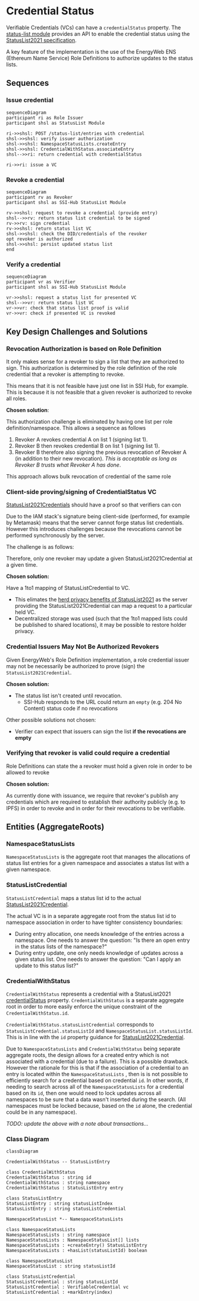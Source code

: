# Credential Status

Verifiable Credentials (VCs) can have a `credentialStatus` property.
The [status-list module](../src/modules/status-list/) provides an API to enable the credential status using the [StatusList2021 specification](https://w3c-ccg.github.io/vc-status-list-2021/).

A key feature of the implementation is the use of the EnergyWeb ENS (Ethereum Name Service) Role Definitions to authorize updates to the status lists. 

## Sequences

### Issue credential

```mermaid
sequenceDiagram
participant ri as Role Issuer
participant shsl as StatusList Module

ri->>shsl: POST /status-list/entries with credential
shsl->>shsl: verify issuer authorization
shsl->>shsl: NamespaceStatusLists.createEntry
shsl->>shsl: CredentialWithStatus.associateEntry
shsl-->>ri: return credential with credentialStatus  

ri->>ri: issue a VC
```

### Revoke a credential
```mermaid
sequenceDiagram
participant rv as Revoker
participant shsl as SSI-Hub StatusList Module

rv->>shsl: request to revoke a credential (provide entry)
shsl-->>rv: return status list credential to be signed 
rv->>rv: sign credential
rv->>shsl: return status list VC
shsl->>shsl: check the DID/credentials of the revoker
opt revoker is authorized 
shsl->>shsl: persist updated status list
end
```

### Verify a credential
```mermaid
sequenceDiagram
participant vr as Verifier
participant shsl as SSI-Hub StatusList Module

vr->>shsl: request a status list for presented VC
shsl-->>vr: return status list VC
vr->>vr: check that status list proof is valid
vr->>vr: check if presented VC is revoked
```

## Key Design Challenges and Solutions

### Revocation Authorization is based on Role Definition
It only makes sense for a revoker to sign a list that they are authorized to sign.
This authorization is determined by the role definition of the role credential that a revoker is attempting to revoke.

This means that it is not feasible have just one list in SSI Hub, for example.
This is because it is not feasible that a given revoker is authorized to revoke all roles.

**Chosen solution**:

This authorization challenge is eliminated by having one list per role definition/namespace.
This allows a sequence as follows
  1. Revoker A revokes credential A on list 1 (signing list 1).
  1. Revoker B then revokes credential B on list 1 (signing list 1).
  1. Revoker B therefore also signing the previous revocation of Revoker A (in addition to their new revocation).
  *This is acceptable as long as Revoker B trusts what Revoker A has done*.

This approach allows bulk revocation of credential of the same role

### Client-side proving/signing of CredentialStatus VC
[StatusList2021Credentials](https://w3c-ccg.github.io/vc-status-list-2021/#example-example-statuslist2021credential-0) should have a proof so that verifiers can con

Due to the IAM stack's signature being client-side (performed, for example by Metamask) means that the server cannot forge status list credentials.
However this introduces challenges because the revocations cannot be performed synchronously by the server.

The challenge is as follows:


Therefore, only one revoker may update a given StatusList2021Credential at a given time.

**Chosen solution:**

Have a 1to1 mapping of StatusListCredential to VC.
  - This elimates the [herd privacy benefits of StatusList2021](https://w3c-ccg.github.io/vc-status-list-2021/#introduction) as the server providing the StatusList2021Credential can map a request to a particular held VC. 
  - Decentralized storage was used (such that the 1to1 mapped lists could be published to shared locations), it may be possible to restore holder privacy.

### Credential Issuers May Not Be Authorized Revokers 
Given EnergyWeb's Role Definition implementation, a role credential issuer may not be necessarily be authorized to prove (sign) the `StatusList2021Credential`.

**Chosen solution:**

- The status list isn't created until revocation. 
  - SSI-Hub responds to the  URL could return an `empty` (e.g. 204 No Content) status code if no revocations

Other possible solutions not chosen:
- Verifier can expect that issuers can sign the list **if the revocations are empty**

### Verifying that revoker is valid could require a credential
Role Definitions can state the a revoker must hold a given role in order to be allowed to revoke  

**Chosen solution:**

As currently done with issuance, we require that revoker's publish any credentials which are required to establish their authority publicly (e.g. to IPFS) in order to revoke and in order for their revocations to be verifiable.

## Entities (AggregateRoots)

### NamespaceStatusLists

`NamespaceStatusLists` is the aggregate root that manages the allocations of status list entries for a given namespace and associates a status list with a given namespace.

### StatusListCredential

`StatusListCredential` maps a status list id to the actual [StatusList2021Credential](https://w3c-ccg.github.io/vc-status-list-2021/#statuslist2021credential).

The actual VC is in a separate aggregate root from the status list id to namespace association in order to have tighter consistency boundaries:
- During entry allocation, one needs knowledge of the entries across a namespace.
One needs to answer the question: "Is there an open entry in the status lists of the namespace?" 
- During entry update, one only needs knowledge of updates across a given status list.
One needs to answer the question: "Can I apply an update to this status list?"

### CredentialWithStatus

`CredentialWithStatus` represents a credential with a StatusList2021
[credentialStatus](https://www.w3.org/TR/vc-data-model/#status) property.
`CredentialWithStatus` is a separate aggregate root in order to more easily enforce the unique constraint of the `CredentialWithStatus.id`.

`CredentialWithStatus.statusListCredential` corresponds to `StatusListCredential.statusListId` and `NamespaceStatusList.statusListId`.
This is in line with the `id` property guidance for [StatusList2021Credential](https://w3c-ccg.github.io/vc-status-list-2021/#statuslist2021credential).


Due to `NamespaceStatusLists` and `CredentialWithStatus` being separate aggregate roots, the design allows for a created entry which is not associated with a credential (due to a failure).
This is a possible drawback.
However the rationale for this is that if the association of a credential to an entry is located within the `NamespaceStatusLists` , then is is not possible to efficiently search for a credential based on credential `id`.
In other words, if needing to search across all of the `NamespaceStatusLists` for a credential based on its `id`, then one would need to lock updates across all namespaces to be sure that a data wasn't inserted during the search.
(All namespaces must be locked because, based on the `id` alone, the credential could be in any namespace).

*TODO: update the above with a note about transactions...*

### Class Diagram

```mermaid
classDiagram

CredentialWithStatus -- StatusListEntry

class CredentialWithStatus
CredentialWithStatus : string id
CredentialWithStatus : string namespace
CredentialWithStatus : StatusListEntry entry

class StatusListEntry
StatusListEntry : string statusListIndex
StatusListEntry : string statusListCredential

NamespaceStatusList *-- NamespaceStatusLists

class NamespaceStatusLists
NamespaceStatusLists : string namespace
NamespaceStatusLists : NamespaceStatusList[] lists
NamespaceStatusLists : +createEntry() StatusListEntry
NamespaceStatusLists : +hasList(statusListId) boolean

class NamespaceStatusList
NamespaceStatusList : string statusListId

class StatusListCredential
StatusListCredential : string statusListId
StatusListCredential : VerifiableCredential vc
StatusListCredential : +markEntry(index)
```